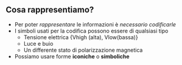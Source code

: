 ## Cosa rappresentiamo?
- Per poter *rappresentare* le informazioni è *necessario codificarle*
- I simboli usati per la codifica possono essere di qualsiasi tipo
  - Tensione elettrica {Vhigh (alta), Vlow(bassa)}
  - Luce e buio
  - Un differente stato di polarizzazione magnetica
- Possiamo usare forme **iconiche** o **simboliche**

